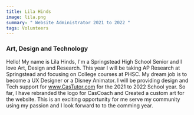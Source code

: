 ```yaml
---
title: Lila Hinds
image: lila.png
summary: " Website Administrator 2021 to 2022 "
tags: Volunteers
---
```

### Art, Design and Technology

Hello! My name is Lila Hinds, I'm a Springstead High School Senior and I love Art, Design and Research. This year I will be taking AP Research at Springstead and focusing on College courses
at PHSC. My dream job  is to become a UX Designer or a Disney Animator. I will be providing design and Tech support for www.CasTutor.com for the 2021 to 2022 School year. So far, I have rebranded the  logo for CasCoach and Created a custom art for the website. This is an exciting opportunity for me serve my community using my passion and I look forward to
to the comming year.
